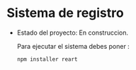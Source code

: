 <h1>Sistema de registro</h1>

- Estado del proyecto: En construccion.


  Para ejecutar el sistema debes poner :

  ```npm installer reart```

